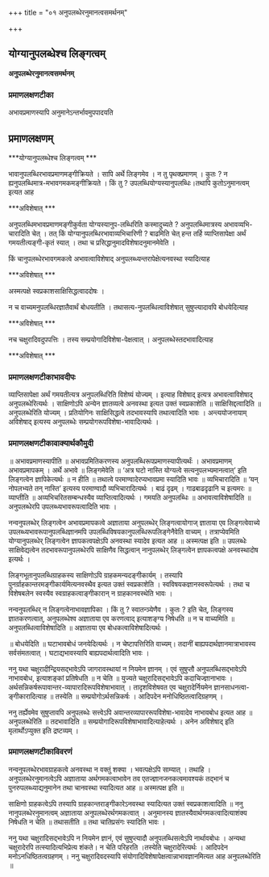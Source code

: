 +++
title = "०१ अनुपलब्धेरनुमानत्वसमर्थनम्"

+++


## योग्यानुपलब्धेश्च लिङ्गत्वम्

**अनुपलब्धेरनुमानत्वसमर्थनम्** 

### **प्रमाणलक्षणटीका**

अभावप्रमाणस्यापि अनुमानेऽन्तर्भावमुपपादयति

## प्रमाणलक्षणम्

***योग्यानुपलब्धेश्च लिङ्गत्वम् ***

भावानुपलब्धिरभावप्रमाणमङ्गीक्रियते । सापि अर्थे लिङ्गमेव । न तु पृथक्प्रमाणम् । कुतः ? न ह्यनुपलब्धिमात्र-मभावगमकमङ्गीक्रियते । किं तु ? उपलब्धियोग्यस्यानुपलब्धिः।तथापि कुतोऽनुमानत्वम् इत्यत आह

***अविशेषात् ***

अनुपलब्धिमभावप्रमाणमङ्गीकुर्वता योग्यस्यानुप-लब्धिरिति कस्मादुच्यते ? अनुपलब्धिमात्रस्य अभावव्यभि-चारादिति चेत् । तत् किं योग्यानुपलब्धिरभावाव्यभिचारिणी ? बाढमिति चेत् हन्त तर्हि व्याप्तिसापेक्षा अर्थं गमयतीत्यङ्गी-कृतं स्यात् । तथा च प्रसिद्धानुमादविशेषादनुमानमेवेति ।

किं चानुपलब्धेरभावगमकत्वे अभावत्वाविशेषाद् अनुपलब्ध्यन्तरापेक्षेत्यनवस्था स्यादित्याह

***अविशेषात् ***

अस्मत्पक्षे स्वप्रकाशसाक्षिसिद्धत्वाददोषः ।

न च वाच्यमनुपलब्धिरज्ञातैवार्थं बोधयतीति । तथासत्य-नुपलब्धित्वाविशेषात् सुषुप्त्यादावपि बोधयेदित्याह

***अविशेषात् ***

नच चक्षुरादिवदुपपत्तिः । तस्य सम्प्रयोगादिविशेषा-पेक्षत्वात् । अनुपलब्धेस्तदभावादित्याह

***अविशेषात् ***

### **प्रमाणलक्षणटीकाभावदीपः**

व्याप्तिसापेक्षा अर्थं गमयतीत्यत्र अनुपलब्धिरिति विशेष्यं योज्यम् । इत्याह विशेषाद् इत्यत्र अभावत्वाविशेषाद् अनुपलब्धेरित्यर्थः । साक्षिणोऽपि अन्येन ज्ञातव्यत्वे अनवस्था इत्यत उक्तं स्वप्रकाशेति ॥ साक्षिसिद्दत्वादिति ॥ अनुपलब्धेरिति योज्यम् । प्रतियोगिनः साक्षिसिद्धत्वे तदभावस्यापि तथात्वादिति भावः । अन्त्ययोजनायाम् अविशेषाद् इत्यस्य अनुपलब्धेः सम्प्रयोगरूपविशेषा-भावादित्यर्थः ।

### **प्रमाणलक्षणटीकावाक्यार्थकौमुदी**

॥ अभावप्रमाणस्यापीति ॥ अभावप्रमितिकरणस्य अनुपलब्धिरूपप्रमाणस्यापीत्यर्थंः । अभावप्रमाणम् अभावप्रमापकम् । अर्थे अभावे ॥ लिङ्गमेवेति ॥ ‘अत्र घटो नास्ति योग्यत्वे सत्यनुपलभ्यमानत्वात्’ इति लिङ्गत्वेन ज्ञापिकेत्यर्थः ॥ न हीति ॥ तथात्वे परमाण्वादेरप्यभावप्रमा स्यादिति भावः ॥ व्यभिचारादिति ॥ ‘यन् नोपलभ्यते तन् नास्ति’ इत्यस्य परमाण्वादौ व्यभिचारादित्यर्थः । बाढं दृढम् । गाढबाढदृढानि च इत्यमरः ॥ व्याप्तीति ॥ अव्यभिचरितसम्बन्धस्यैव व्याप्तित्वादित्यर्थः । गमयति अनुपलब्धिः ॥ अभावत्वाविशेषादिति ॥ अनुपलब्धेरपि उपलब्ध्यभावरूपत्वादिति भावः ।

नन्वनुपलब्धेर् लिङ्गत्वेन अभावप्रमापकत्वे अज्ञाताया अनुपलब्धेर् लिङ्गत्वायोगाज् ज्ञाताया एव लिङ्गत्वेवाच्ये उपलब्ध्यभावरूपानुपलब्धिज्ञानमपि उपलब्धिविषयकानुपलब्धिरूपलिङ्गेनैवेति वाच्यम् । तत्राप्येवमिति योग्यानुपलब्धेर् लिङ्गत्वेन ज्ञापकत्वपक्षेऽपि अनवस्था स्यादेव इत्यत आह ॥ अस्मत्पक्ष इति ॥ उपलब्धेः साक्षिवेद्यत्वेन तदभावरूपानुपलब्धेरपि साक्षिणैव सिद्धत्वान् नानुपलब्धेर् लिङ्गत्वेन ज्ञापकत्वपक्षे अनवस्थादोष इत्यर्थः ।

लिङ्गभूतानुपलब्धिग्राहकस्य साक्षिणोऽपि ग्राहकमन्यदङ्गीकार्यम् । तस्यापि पुनर्ग्राहकान्तरमङ्गीकार्यमित्यनवस्थैव इत्यत उक्तं स्वप्रकाशेति । स्वविषयकज्ञानस्वरूपेत्यर्थः । तथा च विशेषबलेन स्वस्यैव स्वग्राहकत्वाङ्गीकारान् न ग्राहकानवस्थेति भावः ।

नन्वनुपलब्धिर् न लिङ्गत्वेनाभावज्ञापिका । किं तु ? स्वातन्ञ्येणैव । कुतः ? इति चेत्, लिङ्गस्य ज्ञातकरणत्वात्, अनुपलब्धेश्व अज्ञाताया एव करणत्वाद् इत्याशङ्ग्य निषेधति ॥ न च वाच्यमिति ॥ अनुपलब्धित्वाविशेषादिति ॥ अज्ञाताया एव बोधकत्वाविशेषादित्यर्थः ।

॥ बोधयेदिति ॥ घटाभावबोधं जनयेदित्यर्थः । न चेष्टापत्तिरिति वाच्यम्। तदानीं बाह्यपदार्थज्ञानमात्राभावस्य सर्वसंमतत्वात् । घटाद्यभावस्यापि बाह्यपदार्थत्वादिति भावः ।

ननु यथा चक्षुरादीन्द्रियसद्भावेऽपि जागरावस्थायां न नियमेन ज्ञानम् । एवं सुषुप्तौ अनुपलब्धिसद्भावेऽपि नाभावबोध, इत्याशङ्कां प्रतिषेधति ॥ न चेति ॥ युज्यते चक्षुरादिसद्भावेऽपि कदाचिज्ज्ञानाभावः । अर्थसन्निकर्षरूपावान्तर-व्यापारादिरूपविशेषाभावात् । तादृशविशेषवत एव चक्षुरादेर्नियमेन ज्ञानसाधनत्वा-ङ्गीकारादित्याह ॥ तस्येति ॥ सम्प्रयोगोऽर्थसन्निकर्षः । आदिपदेन मनोधिष्ठितत्वादिग्रहणम् ।

ननु तर्ह्येवमेव सुषुप्तावपि अनुपलब्धेः सत्त्वेऽपि अवान्तरव्यापाररूपविशेषा-भावादेव नाभावबोध इत्यत आह ॥ अनुपलब्धेरिति ॥ तदभावादिति ॥ सम्प्रयोगादिरूपविशेषाभावादित्याहेत्यर्थः । अनेन अविशेषाद् इति मृलार्थोऽप्युक्त इति द्रष्टव्यम् ।

### **प्रमाणलक्षणटीकाविवरणं**

नन्वनुपलब्धेरभावग्राहकत्वे अनवस्था न वक्तुं शक्या । भवत्पक्षेऽपि साम्यात् । तथाहि । अनुपलब्धेरनुमानत्वेऽपि अज्ञाताया अर्थगमकत्वाभावेन तव एतज्ज्ञानजनकत्वमावश्यकं तद्भानं च पुनरुपलब्ध्याद्यनुमानेन तथा चानवस्था स्यादित्यत आह ॥ अस्मत्पक्ष इति ॥

साक्षिणो ग्राहकत्वेऽपि तस्यापि ग्राहकान्तराङ्गीकारेऽनवस्था स्यादित्यत उक्तं स्वप्रकाशत्वादिति ॥ ननु नानुपलब्धेरनुमानत्वम् अज्ञाताया अनुपलब्धेरर्थगमकत्वात् । अनुमानस्य ज्ञातस्यैवार्थगमकत्वादित्याशंक्य निषेधति न चेति ॥ तथासतीति ॥ तथा चातिप्रसंगः स्यादिति भावः ।

ननु यथा चक्षुरादिसद्भावेऽपि न नियमेन ज्ञानं, एवं सुषुप्त्यादौ अनुपलब्धिसत्वेऽपि नार्थावबोधः । अन्यथा चक्षुरादेरपि तत्स्यादित्यभिप्रेत्य शंकते। न चेति परिहरति ।तस्येति चक्षुरादेरित्यर्थः
। आदिपदेन मनोऽनधिष्ठितत्वग्रहणम् । ननु चक्षुरादिवदस्यापि संयोगादिविशेषापेक्षत्वान्नाभावज्ञानमित्यत आह अनुपलब्धेरिति ॥


